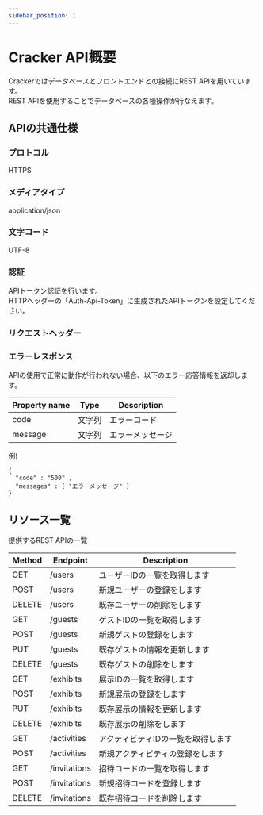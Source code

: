 ```yaml
---
sidebar_position: 1
---
```


# Cracker API概要
Crackerではデータベースとフロントエンドとの接続にREST APIを用いています。  
REST APIを使用することでデータベースの各種操作が行なえます。

## APIの共通仕様
### プロトコル
HTTPS
### メディアタイプ
application/json
### 文字コード
UTF-8
### 認証
APIトークン認証を行います。  
HTTPヘッダーの「Auth-Api-Token」に生成されたAPIトークンを設定してください。
### リクエストヘッダー
### エラーレスポンス
APIの使用で正常に動作が行われない場合、以下のエラー応答情報を返却します。

|Property name|Type|Description|
|----|----|----|
|code|文字列|エラーコード|
|message|文字列|エラーメッセージ|

例)
```
{
  "code" : "500" ,
  "messages" : [ "エラーメッセージ" ]
}
```
## リソース一覧
提供するREST APIの一覧

|Method|Endpoint|Description|
|----|----|----|
|GET|/users|ユーザーIDの一覧を取得します|
|POST|/users|新規ユーザーの登録をします|
|DELETE|/users|既存ユーザーの削除をします|
|GET|/guests|ゲストIDの一覧を取得します|
|POST|/guests|新規ゲストの登録をします|
|PUT|/guests|既存ゲストの情報を更新します|
|DELETE|/guests|既存ゲストの削除をします|
|GET|/exhibits|展示IDの一覧を取得します|
|POST|/exhibits|新規展示の登録をします|
|PUT|/exhibits|既存展示の情報を更新します|
|DELETE|/exhibits|既存展示の削除をします|
|GET|/activities|アクティビティIDの一覧を取得します|
|POST|/activities|新規アクティビティの登録をします|
|GET|/invitations|招待コードの一覧を取得します|
|POST|/invitations|新規招待コードを登録します|
|DELETE|/invitations|既存招待コードを削除します|
